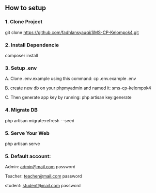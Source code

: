 ## How to setup

### 1. Clone Project
git clone https://github.com/fadhlansyauqi/SMS-CP-Kelompok4.git

### 2. Install Dependencie
composer install

### 3. Setup .env

A. Clone .env.example using this command:
cp .env.example .env

B. create new db on your phpmyadmin and named it:
sms-cp-kelompok4

C. Then generate app key by running:
php artisan key:generate

### 4. Migrate DB

php artisan migrate:refresh --seed

### 5. Serve Your Web

php artisan serve

### 5. Default account:
Admin:
admin@mail.com
password

Teacher:
teacher@mail.com
password

student:
student@mail.com
password
